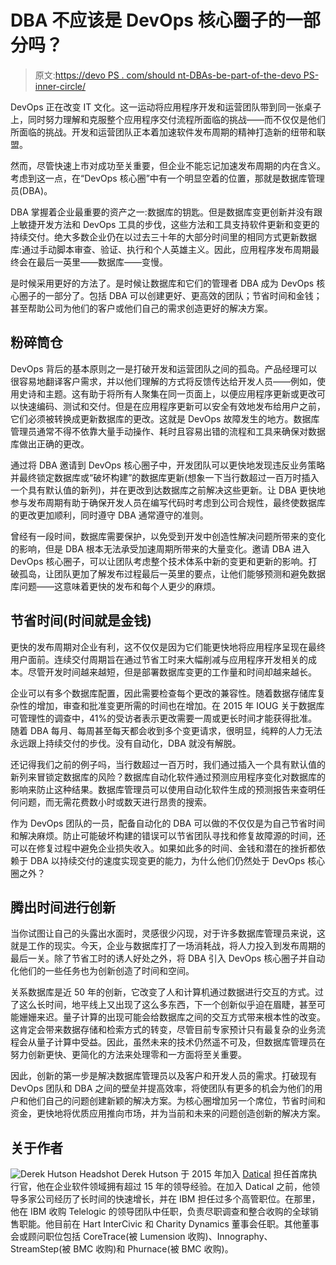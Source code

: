 # DBA 不应该是 DevOps 核心圈子的一部分吗？

> 原文:[https://devo PS . com/should nt-DBAs-be-part-of-the-devo PS-inner-circle/](https://devops.com/shouldnt-dbas-be-part-of-the-devops-inner-circle/)

DevOps 正在改变 IT 文化。这一运动将应用程序开发和运营团队带到同一张桌子上，同时努力理解和克服整个应用程序交付流程所面临的挑战——而不仅仅是他们所面临的挑战。开发和运营团队正本着加速软件发布周期的精神打造新的纽带和联盟。

然而，尽管快速上市对成功至关重要，但企业不能忘记加速发布周期的内在含义。考虑到这一点，在“DevOps 核心圈”中有一个明显空着的位置，那就是数据库管理员(DBA)。

DBA 掌握着企业最重要的资产之一:数据库的钥匙。但是数据库变更创新并没有跟上敏捷开发方法和 DevOps 工具的步伐，这些方法和工具支持软件更新和变更的持续交付。绝大多数企业仍在以过去三十年的大部分时间里的相同方式更新数据库:通过手动脚本审查、验证、执行和个人英雄主义。因此，应用程序发布周期最终会在最后一英里——数据库——变慢。

是时候采用更好的方法了。是时候让数据库和它们的管理者 DBA 成为 DevOps 核心圈子的一部分了。包括 DBA 可以创建更好、更高效的团队；节省时间和金钱；甚至帮助公司为他们的客户或他们自己的需求创造更好的解决方案。

## 粉碎筒仓

DevOps 背后的基本原则之一是打破开发和运营团队之间的孤岛。产品经理可以很容易地翻译客户需求，并以他们理解的方式将反馈传达给开发人员——例如，使用史诗和主题。这有助于将所有人聚集在同一页面上，以便应用程序更新或更改可以快速编码、测试和交付。但是在应用程序更新可以安全有效地发布给用户之前，它们必须被转换成更新数据库的更改。这就是 DevOps 故障发生的地方。数据库管理员通常不得不依靠大量手动操作、耗时且容易出错的流程和工具来确保对数据库做出正确的更改。

通过将 DBA 邀请到 DevOps 核心圈子中，开发团队可以更快地发现违反业务策略并最终锁定数据库或“破坏构建”的数据库更新(想象一下当行数超过一百万时插入一个具有默认值的新列)，并在更改到达数据库之前解决这些更新。让 DBA 更快地参与发布周期有助于确保开发人员在编写代码时考虑到公司合规性，最终使数据库的更改更加顺利，同时遵守 DBA 通常遵守的准则。

曾经有一段时间，数据库需要保护，以免受到开发中创造性解决问题所带来的变化的影响，但是 DBA 根本无法承受加速周期所带来的大量变化。邀请 DBA 进入 DevOps 核心圈子，可以让团队考虑整个技术体系中新的变更和更新的影响。打破孤岛，让团队更加了解发布过程最后一英里的要点，让他们能够预测和避免数据库问题——这意味着更快的发布和每个人更少的麻烦。

## 节省时间(时间就是金钱)

更快的发布周期对企业有利，这不仅仅是因为它们能更快地将应用程序呈现在最终用户面前。连续交付周期旨在通过节省工时来大幅削减与应用程序开发相关的成本。尽管开发时间越来越短，但是部署数据库变更的工作量和时间却越来越长。

企业可以有多个数据库配置，因此需要检查每个更改的兼容性。随着数据存储库复杂性的增加，审查和批准变更所需的时间也在增加。在 2015 年 IOUG 关于数据库可管理性的调查中，41%的受访者表示更改需要一周或更长时间才能获得批准。随着 DBA 每月、每周甚至每天都会收到多个变更请求，很明显，纯粹的人力无法永远跟上持续交付的步伐。没有自动化，DBA 就没有解脱。

还记得我们之前的例子吗，当行数超过一百万时，我们通过插入一个具有默认值的新列来冒锁定数据库的风险？数据库自动化软件通过预测应用程序变化对数据库的影响来防止这种结果。数据库管理员可以使用自动化软件生成的预测报告来查明任何问题，而无需花费数小时或数天进行昂贵的搜索。

作为 DevOps 团队的一员，配备自动化的 DBA 可以做的不仅仅是为自己节省时间和解决麻烦。防止可能破坏构建的错误可以节省团队寻找和修复故障源的时间，还可以在修复过程中避免企业损失收入。如果如此多的时间、金钱和潜在的挫折都依赖于 DBA 以持续交付的速度实现变更的能力，为什么他们仍然处于 DevOps 核心圈之外？

## 腾出时间进行创新

当你试图让自己的头露出水面时，灵感很少闪现，对于许多数据库管理员来说，这就是工作的现实。今天，企业与数据库打了一场消耗战，将人力投入到发布周期的最后一关。除了节省工时的诱人好处之外，将 DBA 引入 DevOps 核心圈子并自动化他们的一些任务也为创新创造了时间和空间。

关系数据库是近 50 年的创新，它改变了人和计算机通过数据进行交互的方式。过了这么长时间，地平线上又出现了这么多东西，下一个创新似乎迫在眉睫，甚至可能姗姗来迟。量子计算的出现可能会给数据库之间的交互方式带来根本性的改变。这肯定会带来数据存储和检索方式的转变，尽管目前专家预计只有最复杂的业务流程会从量子计算中受益。因此，虽然未来的技术仍然遥不可及，但数据库管理员在努力创新更快、更简化的方法来处理零和一方面将至关重要。

因此，创新的第一步是解决数据库管理员以及客户和开发人员的需求。打破现有 DevOps 团队和 DBA 之间的壁垒并提高效率，将使团队有更多的机会为他们的用户和他们自己的问题创建新颖的解决方案。为核心圈增加另一个席位，节省时间和资金，更快地将优质应用推向市场，并为当前和未来的问题创造创新的解决方案。

## 关于作者

![Derek Hutson Headshot](../Images/4b4f6f0282b1217b9e1294882638842a.png) Derek Hutson 于 2015 年加入 [Datical](http://www.datical.com/) 担任首席执行官，他在企业软件领域拥有超过 15 年的领导经验。在加入 Datical 之前，他领导多家公司经历了长时间的快速增长，并在 IBM 担任过多个高管职位。在那里，他在 IBM 收购 Telelogic 的领导团队中任职，负责尽职调查和整合收购的全球销售职能。他目前在 Hart InterCivic 和 Charity Dynamics 董事会任职。其他董事会或顾问职位包括 CoreTrace(被 Lumension 收购)、Innography、StreamStep(被 BMC 收购)和 Phurnace(被 BMC 收购)。